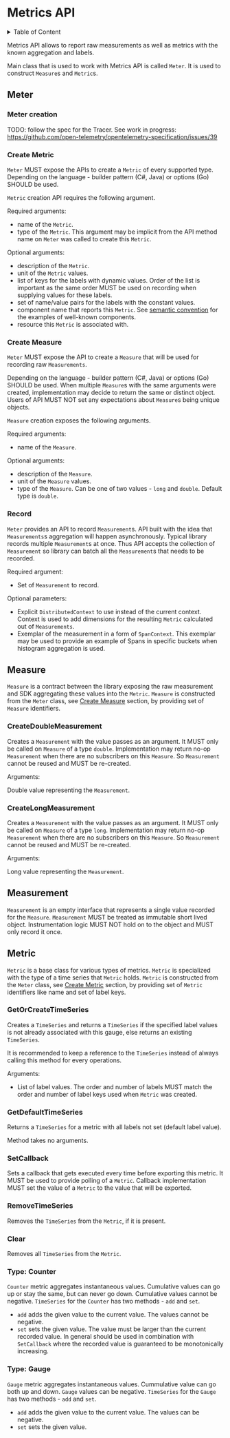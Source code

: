 # Metrics API

<details>
<summary>
Table of Content
</summary>

- [Meter](#meater)
  - [Meter Creation](#meter-creation)
  - [Create Metric](#create-metric)
  - [Create Measure](#create-measure)
  - [Record](#record)
- [Measure](#measure)
  - [CreateDoubleMeasurement](#createdoublemeasurement)
  - [CreateLongMeasurement](#createlongmeasurement)
- [Measurement](#measurement)
- [Metric](#metric)
  - [GetOrCreateTimeSeries](#getorcreatetimeseries)
  - [GetDefaultTimeSeries](#getdefaulttimeseries)
  - [SetCallback](#setcallback)
  - [RemoveTimeSeries](#removetimeseries)
  - [Clear](#clear)
  - [Type: Counter](#type--counter)
  - [Type: Gauge](#type--gauge)

</details>

Metrics API allows to report raw measurements as well as metrics with the known
aggregation and labels.

Main class that is used to work with Metrics API is called `Meter`. It is used
to construct `Measure`s and `Metric`s.

## Meter

### Meter creation

TODO: follow the spec for the Tracer. See work in progress:
https://github.com/open-telemetry/opentelemetry-specification/issues/39

### Create Metric

`Meter` MUST expose the APIs to create a `Metric` of every supported type.
Depending on the language - builder pattern (C#, Java) or options (Go) SHOULD be
used.

`Metric` creation API requires the following argument.

Required arguments:

- name of the `Metric`.
- type of the `Metric`. This argument may be implicit from the API method name
  on `Meter` was called to create this `Metric`.

Optional arguments:

- description of the `Metric`.
- unit of the `Metric` values.
- list of keys for the labels with dynamic values. Order of the list is
  important as the same order MUST be used on recording when supplying values
  for these labels.
- set of name/value pairs for the labels with the constant values.
- component name that reports this `Metric`. See [semantic
  convention](..\semantic-conventions.md) for the examples of well-known
  components.
- resource this `Metric` is associated with.

### Create Measure

`Meter` MUST expose the API to create a `Measure` that will be used for
recording raw `Measurements`.

Depending on the language - builder pattern (C#, Java) or options (Go) SHOULD be
used. When multiple `Measure`s with the same arguments were created,
implementation may decide to return the same or distinct object. Users of API
MUST NOT set any expectations about `Measure`s being unique objects.

`Measure` creation exposes the following arguments.

Required arguments:

- name of the `Measure`.

Optional arguments:

- description of the `Measure`.
- unit of the `Measure` values.
- type of the `Measure`. Can be one of two values - `long` and `double`. Default
  type is `double`.

### Record

`Meter` provides an API to record `Measurement`s. API built with the idea that
`Measurements`s aggregation will happen asynchronously. Typical library records
multiple `Measurement`s at once. Thus API accepts the collection of
`Measurement` so library can batch all the `Measurement`s that needs to be
recorded.  

Required argument:

- Set of `Measurement` to record.

Optional parameters:

- Explicit `DistributedContext` to use instead of the current context. Context
  is used to add dimensions for the resulting `Metric` calculated out of
  `Measurements`.
- Exemplar of the measurement in a form of `SpanContext`. This exemplar may be
  used to provide an example of Spans in specific buckets when histogram
  aggregation is used.

## Measure

`Measure` is a contract between the library exposing the raw measurement and SDK
aggregating these values into the `Metric`. `Measure` is constructed from the
`Meter` class, see [Create Measure](#create-measure) section, by providing set
of `Measure` identifiers.

### CreateDoubleMeasurement

Creates a `Measurement` with the value passes as an argument. It MUST only be
called on `Measure` of a type `double`. Implementation may return no-op
`Measurement` when there are no subscribers on this `Measure`. So `Measurement`
cannot be reused and MUST be re-created.

Arguments:

Double value representing the `Measurement`.

### CreateLongMeasurement

Creates a `Measurement` with the value passes as an argument. It MUST only be
called on `Measure` of a type `long`. Implementation may return no-op
`Measurement` when there are no subscribers on this `Measure`. So `Measurement`
cannot be reused and MUST be re-created.

Arguments:

Long value representing the `Measurement`.

## Measurement

`Measurement` is an empty interface that represents a single value recorded for
the `Measure`. `Measurement` MUST be treated as immutable short lived object.
Instrumentation logic MUST NOT hold on to the object and MUST only record it
once.

## Metric

`Metric` is a base class for various types of metrics. `Metric` is specialized
with the type of a time series that `Metric` holds. `Metric` is constructed from
the `Meter` class, see [Create Metric](#create-metric) section, by providing set
of `Metric` identifiers like name and set of label keys.

### GetOrCreateTimeSeries

Creates a `TimeSeries` and returns a `TimeSeries` if the specified label values
is not already associated with this gauge, else returns an existing
`TimeSeries`.

It is recommended to keep a reference to the `TimeSeries` instead of always
calling this method for every operations.

Arguments:

- List of label values. The order and number of labels MUST match the order and
  number of label keys used when `Metric` was created.

### GetDefaultTimeSeries

Returns a `TimeSeries` for a metric with all labels not set (default label
value).

Method takes no arguments.

### SetCallback

Sets a callback that gets executed every time before exporting this metric. It
MUST be used to provide polling of a `Metric`. Callback implementation MUST set
the value of a `Metric` to the value that will be exported.

### RemoveTimeSeries

Removes the `TimeSeries` from the `Metric`, if it is present.

### Clear

Removes all `TimeSeries` from the `Metric`.

### Type: Counter

`Counter` metric aggregates instantaneous values. Cumulative values can go up or
stay the same, but can never go down. Cumulative values cannot be negative.
`TimeSeries` for the `Counter` has two methods - `add` and `set`.

- `add` adds the given value to the current value. The values cannot be
  negative.
- `set` sets the given value. The value must be larger than the current recorded
  value. In general should be used in combination with `SetCallback` where the
  recorded value is guaranteed to be monotonically increasing.

### Type: Gauge

`Gauge` metric aggregates instantaneous values. Cummulative value can go both up
and down. `Gauge` values can be negative. `TimeSeries` for the `Gauge` has two
methods - `add` and `set`.

- `add` adds the given value to the current value. The values can be negative.
- `set` sets the given value.
